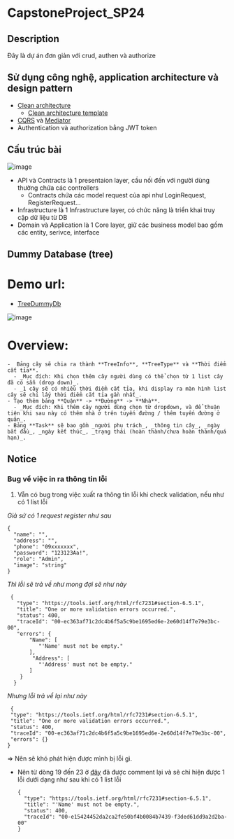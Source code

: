 # CapstoneProject_SP24

## Description
Đây là dự án đơn giản với crud, authen và authorize

## Sử dụng công nghệ, application architecture và design pattern
- [Clean architecture](https://learn.microsoft.com/en-us/dotnet/architecture/modern-web-apps-azure/common-web-application-architectures#clean-architecture)
  * [Clean architecture template](https://github.com/babaktaremi/Clean-Architecture-Template/tree/master) 
- [CQRS](https://viblo.asia/p/trien-khai-ung-dung-don-gian-su-dung-cqrs-pattern-voi-raw-sql-va-ddd-gGJ59oy9ZX2) và [Mediator](https://refactoring.guru/design-patterns/mediator)
- Authentication và authorization bằng JWT token
## Cấu trúc bài
![image](https://github.com/quanSadie/CapstoneProject_SP24/assets/83583888/46f2ba33-1639-43a0-b301-e2f6ec0add7d,200x150)

* API và Contracts là 1 presentaion layer, cầu nối đến với người dùng thường chứa các controllers
  * Contracts chứa các model request của api như LoginRequest, RegisterRequest...   
* Infrastructure là 1 Infrastructure layer, có chức năng là triển khai truy cập dữ liệu từ DB
* Domain và Application là 1 Core layer, giữ các business model bao gồm các entity, serivce, interface

## Dummy Database (tree)
# Demo url: 
-  <a href="https://drawsql.app/teams/idk-45/diagrams/tree-db"> TreeDummyDb </a>

![image](https://github.com/quanSadie/CapstoneProject_SP24/assets/108205081/aada41e1-4672-4e53-b0e5-6c18214e00fc)



# Overview:
```
-  Bảng cây sẽ chia ra thành **TreeInfo**, **TreeType** và **Thời điểm cắt tỉa**.
  - _Mục đích: Khi chọn thêm cây người dùng có thể chọn từ 1 list cây đã có sẵn (drop down)_.
  - _1 cây sẽ có nhiều thời điểm cắt tỉa, khi display ra màn hình list cây sẽ chỉ lấy thời điểm cắt tỉa gần nhất_.
- Tạo thêm bảng **Quận** -> **Đường** -> **Nhà**.
  - _Mục đích: Khi thêm cây người dùng chọn từ dropdown, và để thuận tiện khi sau này có thêm nhà ở trên tuyến đường / thêm tuyến đường ở quận_.
- Bảng **Task** sẽ bao gồm _người phụ trách_, _thông tin cây_, _ngày bắt đầu_, _ngày kết thúc_, _trạng thái (hoàn thành/chưa hoàn thành/quá hạn)_.
```

## Notice
### Bug về việc in ra thông tin lỗi
1. Vẫn có bug trong việc xuất ra thông tin lỗi khi check validation, nếu như có 1 list lỗi

 _Giả sử có 1 request register như sau_

```
{
  "name": "",
  "address": "",
  "phone": "09xxxxxxx",
  "password": "123123Aa!",
  "role": "Admin",
  "image": "string"
}
```
_Thì lỗi sẽ trả về như mong đợi sẽ như này_
 ```
  {
    "type": "https://tools.ietf.org/html/rfc7231#section-6.5.1",
    "title": "One or more validation errors occurred.",
    "status": 400,
    "traceId": "00-ec363af71c2dc4b6f5a5c9be1695ed6e-2e60d14f7e79e3bc-00",
    "errors": {
        "Name": [
           "'Name' must not be empty."
        ],
         "Address": [
           "'Address' must not be empty."
        ]  
     }
   }
```
_Nhưng lỗi trả về lại như này_
 ```
  {
  "type": "https://tools.ietf.org/html/rfc7231#section-6.5.1",
  "title": "One or more validation errors occurred.",
  "status": 400,
  "traceId": "00-ec363af71c2dc4b6f5a5c9be1695ed6e-2e60d14f7e79e3bc-00",
  "errors": {}
}
```
=> Nên sẽ khó phát hiện được mình bị lỗi gì.
* Nên từ dòng 19 đến 23 ở [đây](https://github.com/quanSadie/CapstoneProject_SP24/blob/test/crud_user/Webapp/Quan%20ly%20moi%20truong_Web/API/Controllers/ApiController.cs) đã được comment lại và sẽ chỉ hiện được 1 lỗi dưới dạng như sau khi có 1 list lỗi
  ```
  {
    "type": "https://tools.ietf.org/html/rfc7231#section-6.5.1",
    "title": "'Name' must not be empty.",
    "status": 400,
    "traceId": "00-e15424452da2ca2fe50bf4b0084b7439-f3ded61dd9a2d2ba-00"
  }
  ```
